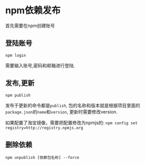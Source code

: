 # npm依赖发布

首先需要在npm创建账号

## 登陆账号

`npm login`

需要输入账号,密码和邮箱进行登陆.

## 发布,更新

`npm publish`

发布于更新的命令都是`publish`, 包的名称和版本就是根据项目里面的`package.json`的`name`和`version`, 更新时需要修改version.

如果配置了淘宝镜像，需要把配置修改为npmjs的: `npm config set registry=http://registry.npmjs.org`

## 删除依赖

`npm unpublish [依赖包名称] --force`
